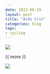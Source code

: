 ```yaml
---
date: 2013-06-19
layout: post
title: "Ards Crit"
categories: blog  
tags: 
- cycling
---
```

 
   
![](/images/2013/2013-06-19-ards-crit.jpg)
 

{{ more }} 
 
![](/images/2013/2013-06-19-ards-crit-2.jpg)
